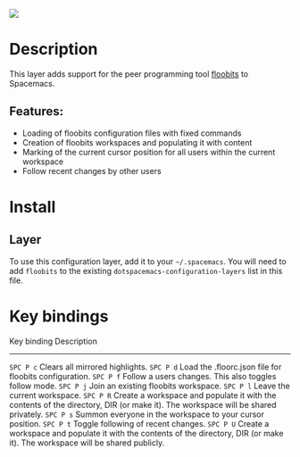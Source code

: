 ![](img/floobits.png)

Description
===========

This layer adds support for the peer programming tool
[floobits](https://github.com/Floobits/floobits-emacs) to Spacemacs.

Features:
---------

-   Loading of floobits configuration files with fixed commands
-   Creation of floobits workspaces and populating it with content
-   Marking of the current cursor position for all users within the
    current workspace
-   Follow recent changes by other users

Install
=======

Layer
-----

To use this configuration layer, add it to your `~/.spacemacs`. You will
need to add `floobits` to the existing
`dotspacemacs-configuration-layers` list in this file.

Key bindings
============

  Key binding   Description
  ------------- ------------------------------------------------------------------------------------------
  `SPC P c`     Clears all mirrored highlights.
  `SPC P d`     Load the .floorc.json file for floobits configuration.
  `SPC P f`     Follow a users changes. This also toggles follow mode.
  `SPC P j`     Join an existing floobits workspace.
  `SPC P l`     Leave the current workspace.
  `SPC P R`     Create a workspace and populate it with the contents of the directory, DIR (or make it).
                The workspace will be shared privately.
  `SPC P s`     Summon everyone in the workspace to your cursor position.
  `SPC P t`     Toggle following of recent changes.
  `SPC P U`     Create a workspace and populate it with the contents of the directory, DIR (or make it).
                The workspace will be shared publicly.
